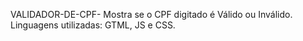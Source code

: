 VALIDADOR-DE-CPF- Mostra se o CPF digitado é Válido ou Inválido. Linguagens utilizadas: GTML, JS e CSS.
